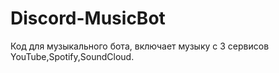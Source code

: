 # Discord-MusicBot
Код для музыкального бота, включает музыку с 3 сервисов YouTube,Spotify,SoundCloud.

